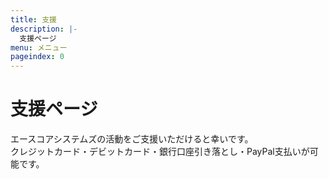 ```yaml
---
title: 支援
description: |-
  支援ページ
menu: メニュー
pageindex: 0
---
```

# 支援ページ
エースコアシステムズの活動をご支援いただけると幸いです。  
クレジットカード・デビットカード・銀行口座引き落とし・PayPal支払いが可能です。